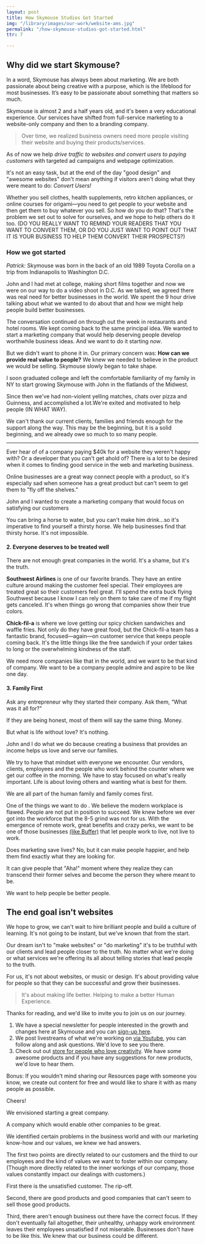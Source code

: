 ```yaml
---
layout: post
title: How Skymouse Studios Got Started
img: "/library/images/our-work/website-ams.jpg"
permalink: "/how-skymouse-studios-got-started.html"
ttr: 7

---
```

## Why did we start Skymouse?

In a word, Skymouse has always been about marketing. We are both passionate about being creative with a purpose, which is the lifeblood for most businesses. It’s easy to be passionate about something that matters so much.

Skymouse is almost 2 and a half years old, and it's been a very educational experience. Our services have shifted from full-service marketing to a website-only company and then to a branding company.

> Over time, we realized business owners need more people visiting their website and buying their products/services. 

As of now we help _drive traffic to websites and convert users to paying customers_ with targeted ad campaigns and webpage optimization.

It's not an easy task, but at the end of the day "good design" and "awesome websites" don't mean anything if visitors aren't doing what they were meant to do: _Convert Users!_

Whether you sell clothes, health supplements, retro kitchen appliances, or online courses for origami—you need to get people to your website and then get them to buy whatever you sell. So how do you do that? That's the problem we set out to solve for ourselves, and we hope to help others do it too. (DO YOU REALLY WANT TO REMIND YOUR READERS THAT YOU WANT TO CONVERT THEM, OR DO YOU JUST WANT TO POINT OUT THAT IT IS YOUR BUSINESS TO HELP THEM CONVERT THEIR PROSPECTS?)

### How we got started

_Patrick:_ Skymouse was born in the back of an old 1989 Toyota Corolla on a trip from Indianapolis to Washington D.C.

John and I had met at college, making short films together and now we were on our way to do a video shoot in D.C. As we talked, we agreed there was real need for better businesses in the world. We spent the 9 hour drive talking about what we wanted to do about that and how we might help people build better businesses.

The conversation continued on through out the week in restaurants and hotel rooms. We kept coming back to the same principal idea. We wanted to start a marketing company that would help deserving people develop worthwhile business ideas. And we want to do it starting _now_.

But we didn't want to phone it in. Our primary concern was: **How can we provide real value to people?** We knew we needed to believe in the product we would be selling. Skymouse slowly began to take shape.

I soon graduated college and left the comfortable familiarity of my family in NY to start growing Skymouse with John in the flatlands of the Midwest.

Since then we've had non-violent yelling matches, chats over pizza and Guinness, and accomplished a lot.We're exited and motivated to help people (IN WHAT WAY).

We can't thank our current clients, families and friends enough for the support along the way. This may be the beginning, but it is a solid beginning, and we already owe so much to so many people.

***

Ever hear of of a company paying $40k for a website they weren't happy with? Or a developer that you can't get ahold of? There is a lot to be desired when it comes to finding good service in the web and marketing business.

Online businesses are a great way connect people with a product, so it's especially sad when someone has a great product but can't seem to get them to "fly off the shelves."

John and I wanted to create a marketing company that would focus on satisfying our customers

You can bring a horse to water, but you can't make him drink...so it's imperative to find yourself a thirsty horse. We help businesses find that thirsty horse. It's not impossible.

#### 2. Everyone deserves to be treated well

There are not enough great companies in the world. It's a shame, but it's the truth.

**Southwest Airlines** is one of our favorite brands. They have an entire culture around making the customer feel special. Their employees are treated great so their customers feel great. I'll spend the extra buck flying Southwest because I know I can rely on them to take care of me if my flight gets canceled. It's when things go wrong that companies show their true colors.

**Chick-fil-a** is where we love getting our spicy chicken sandwiches and waffle fries. Not only do they have great food, but the Chick-fil-a team has a fantastic brand, focused—again—on customer service that keeps people coming back. It's the little things like the free sandwich if your order takes to long or the overwhelming kindness of the staff.

We need more companies like that in the world, and we want to be that kind of company. We want to be a company people admire and aspire to be like one day.

#### 3. Family First

Ask any entrepreneur why they started their company. Ask them, “What was it all for?"

If they are being honest, most of them will say the same thing. Money.

But what is life without love? It's nothing.

John and I do what we do because creating a business that provides an income helps us love and serve our families.

We try to have that mindset with everyone we encounter.  Our vendors, clients, employees and the people who work behind the counter where we get our coffee in the morning. We have to stay focused on what's really important. Life is about loving others and wanting what is best for them.

We are all part of the human family and family comes first.

One of the things we want to do . We believe the modern workplace is flawed. People are not put in position to succeed. We knew before we ever got into the workforce that the 8-5 grind was not for us.  With the emergence of remote work, great benefits and crazy perks, we want to be one of those businesses [(like Buffer)](https://open.buffer.com/distributed-team-benefits/ "Buffer Blogpost on Remote Work") that let people work to live, not live to work.

Does marketing save lives? No, but it can make people happier, and help them find exactly what they are looking for.

It can give people that "Aha!" moment where they realize they can transcend their former selves and become the person they where meant to be.

We want to help people be better people.

## The end goal isn't websites

We hope to grow, we can't wait to hire brilliant people and build a culture of learning. It's not going to be instant, but we've known that from the start.

Our dream isn't to "make websites" or "do marketing" it's to be truthful with our clients and lead people closer to the truth. No matter what we're doing or what services we're offering its all about telling stories that lead people to the truth.

For us, it's not about websites, or music or design. It's about providing value for people so that they can be successful and grow their businesses.

> It's about making life better. Helping to make a better Human Experience.

Thanks for reading, and we'd like to invite you to join us on our journey.

1. We have a special newsletter for people interested in the growth and changes here at Skymouse and you can [sign-up here](#).
2. We post livestreams of what we're working on [via Youtube](#), you can follow along and ask questions. We'd love to see you there.
3. Check out out [store for people who love creativity](#). We have some awesome products and if you have any suggestions for new products, we'd love to hear them.

Bonus: If you wouldn't mind sharing our Resources page with someone you know, we create out content for free and would like to share it with as many people as possible.

Cheers!

We envisioned starting a great company.

A company which would enable other companies to be great.

We identified certain problems in the business world and with our marketing know-how and our values, we knew we had answers.

The first two points are directly related to our customers and the third to our employees and the kind of values we want to foster within our company. (Though more directly related to the inner workings of our company, those values constantly impact our dealings with customers.)

First there is the unsatisfied customer. The rip-off.

Second, there are good products and good companies that can't seem to sell those good products.

Third, there aren't enough business out there have the correct focus. If they don't eventually fail altogether, their unhealthy, unhappy work environment leaves their employees unsatisfied if not miserable. Businesses don't have to be like this. We knew that our business could be different.